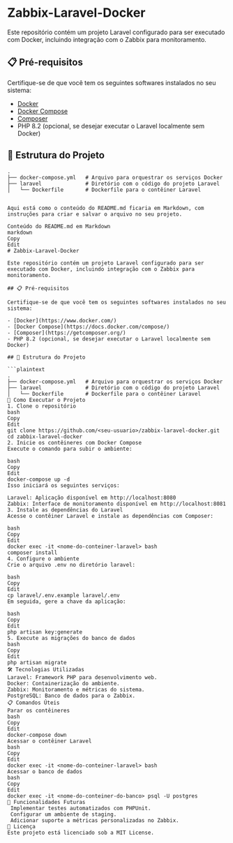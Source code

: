# Zabbix-Laravel-Docker

Este repositório contém um projeto Laravel configurado para ser executado com Docker, incluindo integração com o Zabbix para monitoramento.

## 📋 Pré-requisitos

Certifique-se de que você tem os seguintes softwares instalados no seu sistema:

- [Docker](https://www.docker.com/)
- [Docker Compose](https://docs.docker.com/compose/)
- [Composer](https://getcomposer.org/)
- PHP 8.2 (opcional, se desejar executar o Laravel localmente sem Docker)

## 📂 Estrutura do Projeto

````plaintext
.
├── docker-compose.yml   # Arquivo para orquestrar os serviços Docker
├── laravel              # Diretório com o código do projeto Laravel
│   └── Dockerfile       # Dockerfile para o contêiner Laravel


Aqui está como o conteúdo do README.md ficaria em Markdown, com instruções para criar e salvar o arquivo no seu projeto.

Conteúdo do README.md em Markdown
markdown
Copy
Edit
# Zabbix-Laravel-Docker

Este repositório contém um projeto Laravel configurado para ser executado com Docker, incluindo integração com o Zabbix para monitoramento.

## 📋 Pré-requisitos

Certifique-se de que você tem os seguintes softwares instalados no seu sistema:

- [Docker](https://www.docker.com/)
- [Docker Compose](https://docs.docker.com/compose/)
- [Composer](https://getcomposer.org/)
- PHP 8.2 (opcional, se desejar executar o Laravel localmente sem Docker)

## 📂 Estrutura do Projeto

```plaintext
.
├── docker-compose.yml   # Arquivo para orquestrar os serviços Docker
├── laravel              # Diretório com o código do projeto Laravel
│   └── Dockerfile       # Dockerfile para o contêiner Laravel
🚀 Como Executar o Projeto
1. Clone o repositório
bash
Copy
Edit
git clone https://github.com/<seu-usuario>/zabbix-laravel-docker.git
cd zabbix-laravel-docker
2. Inicie os contêineres com Docker Compose
Execute o comando para subir o ambiente:

bash
Copy
Edit
docker-compose up -d
Isso iniciará os seguintes serviços:

Laravel: Aplicação disponível em http://localhost:8080
Zabbix: Interface de monitoramento disponível em http://localhost:8081
3. Instale as dependências do Laravel
Acesse o contêiner Laravel e instale as dependências com Composer:

bash
Copy
Edit
docker exec -it <nome-do-conteiner-laravel> bash
composer install
4. Configure o ambiente
Crie o arquivo .env no diretório laravel:

bash
Copy
Edit
cp laravel/.env.example laravel/.env
Em seguida, gere a chave da aplicação:

bash
Copy
Edit
php artisan key:generate
5. Execute as migrações do banco de dados
bash
Copy
Edit
php artisan migrate
🛠 Tecnologias Utilizadas
Laravel: Framework PHP para desenvolvimento web.
Docker: Containerização do ambiente.
Zabbix: Monitoramento e métricas do sistema.
PostgreSQL: Banco de dados para o Zabbix.
📋 Comandos Úteis
Parar os contêineres
bash
Copy
Edit
docker-compose down
Acessar o contêiner Laravel
bash
Copy
Edit
docker exec -it <nome-do-conteiner-laravel> bash
Acessar o banco de dados
bash
Copy
Edit
docker exec -it <nome-do-conteiner-do-banco> psql -U postgres
🌟 Funcionalidades Futuras
 Implementar testes automatizados com PHPUnit.
 Configurar um ambiente de staging.
 Adicionar suporte a métricas personalizadas no Zabbix.
📜 Licença
Este projeto está licenciado sob a MIT License.
````
